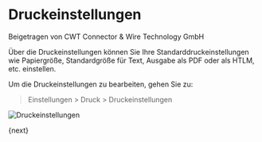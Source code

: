 <!-- add-breadcrumbs -->
# Druckeinstellungen
<span class="text-muted contributed-by">Beigetragen von CWT Connector & Wire Technology GmbH</span>

Über die Druckeinstellungen können Sie Ihre Standarddruckeinstellungen wie Papiergröße, Standardgröße für Text, Ausgabe als PDF oder als HTLM, etc. einstellen.

Um die Druckeinstellungen zu bearbeiten, gehen Sie zu:

> Einstellungen > Druck > Druckeinstellungen

<img class="screenshot" alt="Druckeinstellungen" src="{{docs_base_url}}/assets/img/setup/print/print-settings.png">

{next}

